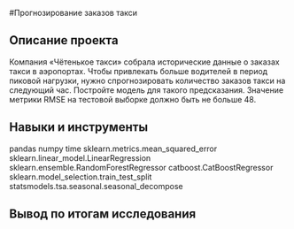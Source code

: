 #Прогнозирование заказов такси
## Описание проекта
Компания «Чётенькое такси» собрала исторические данные о заказах такси в аэропортах. Чтобы привлекать больше водителей в период пиковой нагрузки, нужно спрогнозировать количество заказов такси на следующий час. Постройте модель для такого предсказания.
Значение метрики RMSE на тестовой выборке должно быть не больше 48.
## Навыки и инструменты
pandas
numpy
time
sklearn.metrics.mean_squared_error
sklearn.linear_model.LinearRegression
sklearn.ensemble.RandomForestRegressor
catboost.CatBoostRegressor
sklearn.model_selection.train_test_split
statsmodels.tsa.seasonal.seasonal_decompose
## Вывод по итогам исследования
